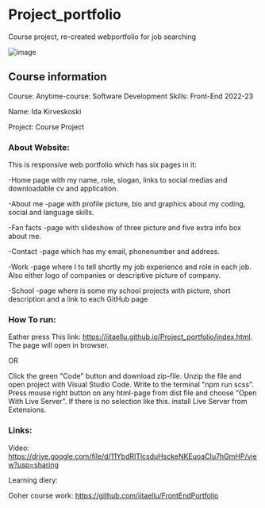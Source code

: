 # Project_portfolio
Course project, re-created webportfolio for job searching

![image](https://user-images.githubusercontent.com/78799868/214058425-86c5177f-35a7-4d5c-a576-af9203f0cd1c.png)


## Course information
Course: Anytime-course: Software Development Skills: Front-End 2022-23

Name: Ida Kirveskoski

Project: Course Project

### About Website:

This is responsive web portfolio which has six pages in it:

-Home page with my name, role, slogan, links to social medias and downloadable cv and application.

-About me -page with profile picture, bio and graphics about my coding, social and language skills.

-Fan facts -page with slideshow of three picture and five extra info box about me.

-Contact -page which has my email, phonenumber and address.

-Work -page where I to tell shortly my job experience and role in each job. Also either logo of companies or descriptive picture of company.

-School -page where is some my school projects with picture, short description and a link to each GitHub page

### How To run:

Eather press This link: https://iitaellu.github.io/Project_portfolio/index.html. The page will open in browser.

OR

Click the green "Code" button and download zip-file. Unzip the file and open project with Visual Studio Code. Write to the terminal "npm run scss". Press mouse right button on any html-page from dist file and choose "Open With Live Server". If there is no selection like this. install Live Server from Extensions.

### Links:

Video: https://drive.google.com/file/d/11YbdRlTlcsduHsckeNKEuoaCIu7hGmHP/view?usp=sharing

Learning diery:

Ooher course work: https://github.com/iitaellu/FrontEndPortfolio

